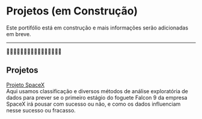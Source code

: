 # Projetos (em Construção)
Este portifólio está em construção e mais informações serão adicionadas em breve.

---

🚧🚧🚧🚧🚧🚧🚧🚧🚧🚧🚧🚧🚧🚧🚧🚧

## Projetos 
[Projeto SpaceX](https://github.com/jparisavila/SpaceX-Capstone/blob/main/README.md) <br>
Aqui usamos classificação e diversos métodos de análise exploratória de dados para prever se o primeiro estágio do foguete Falcon 9 da empresa SpaceX irá pousar com sucesso ou não, e como os dados influenciam nesse sucesso ou fracasso. 
